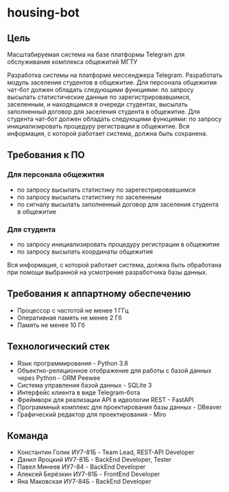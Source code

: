 # housing-bot

## Цель
Масштабируемая система на базе платформы Telegram  для обслуживания комплекса общежитий МГТУ

Разработка системы на платформе мессенджера Telegram. Разработать модуль заселения студентов в общежитие. Для персонала общежития чат-бот должен обладать следующими функциями: по запросу высылать статистические данные по зарегистрировавшимся, заселенным, и находящимся в очереди студентах, высылать заполненный договор для заселения студента в общежитие. Для студента чат-бот должен обладать следующими функциями: по запросу инициализировать процедуру регистрации в общежитие. Вся информация, с которой работает система, должна быть сохранена.

## Требования к ПО

### Для персонала общежития
* по запросу высылать статистику по зарегестрировавшимся
* по запросу высылать статистику по заселенным
* по сигналу высылать заполненный договор для заселения студента в общежитие

### Для студента
* по запросу инициализировать процедуру регистрации в общежитие
* по запросу высылать координаты общежития

Вся информация, с которой работает система, должна быть обработана при помощи выбранной на усмотрение разработчика базы данных.

## Требования к аппартному обеспечению
* Процессор с частотой не менее 1 ГГц
* Оперативная память не менее 2 Гб
* Память не менее 10 Гб

## Технологический стек
* Язык программирования - Python 3.8
* Объектно-реляционное отображение для работы с базой данных через Python - ORM Peewee
* Система управления базой данных - SQLite 3
* Интерфейс клиента в виде Telegram-бота
* Фреймворк для реализации API в идеологии REST - FastAPI
* Программный комплекс для проектирования базы данных - DBeaver
* Графический редактор для проектирования - Miro

## Команда
* Константин Голик ИУ7-81Б - Team Lead, REST-API Developer
* Данил Яроцкий ИУ7-81Б - BackEnd Developer, Tester
* Павел Минеев ИУ7-84 - BackEnd Developer
* Алексей Берёзкин ИУ7-81Б - FrontEnd Developer
* Яна Маковская ИУ7-84Б - BackEnd Developer
